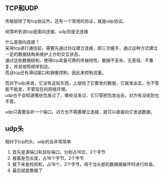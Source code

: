 ## TCP和UDP
传输层除了有tcp协议外，还有一个常用的协议，就是udp协议。

经常听到说tcp是面向连接，udp则是无连接

什么是面向连接？  
采用tcp进行通信前，需要先通过协议建立连接，即三次握手，通过这种方式建立一定的数据结构来维护上方的交互状态。  
通过这些数据结构，使得tcp具备可靠的传输特性，数据不丢失、无差错、不重复，并且按照顺序到达。  
而且tcp还有滑动窗口和拥塞控制，因此来控制流量。

而对于udp来说，它没有这些东西，上层给了它要发的数据，它就发出去，也不管能不能发，不管现在的网络环境。  
udp也不会知道哪些包发过了，哪些没发过，它只管把包发出去，对方有没收到也不管。

udp只需要监听一个端口，对方也不需要建立连接，就可以直接向它发送数据。  

## udp头
相对于tcp的头，udp的会非常简单
1. 首先是源端口和目标端口，分别占16位，2个字节
2. 接着是包长度，占16个字节，2个字节
3. 接下来是校验和，占16个，2个字节。用于当头部的数据被破坏时进行检查。
4. 最后就是数据了


